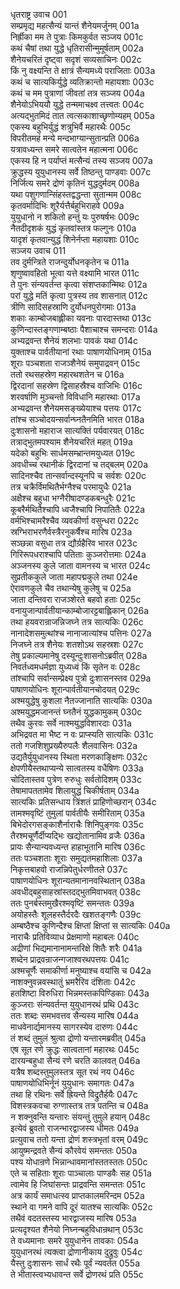 धृतराष्ट्र उवाच	001  
सम्प्रमृद्य महत्सैन्यं यान्तं शैनेयमर्जुनम्	001a  
निर्ह्रीका मम ते पुत्राः किमकुर्वत सञ्जय	001c  
कथं चैषां तथा युद्धे धृतिरासीन्मुमूर्षताम्	002a  
शैनेयचरितं दृष्ट्वा सदृशं सव्यसाचिनः	002c  
किं नु वक्ष्यन्ति ते क्षात्रं सैन्यमध्ये पराजिताः	003a  
कथं च सात्यकिर्युद्धे व्यतिक्रान्तो महायशाः	003c  
कथं च मम पुत्राणां जीवतां तत्र सञ्जय	004a  
शैनेयोऽभिययौ युद्धे तन्ममाचक्ष्व तत्त्वतः	004c  
अत्यद्भुतमिदं तात त्वत्सकाशाच्छृणोम्यहम्	005a  
एकस्य बहुभिर्युद्धं शत्रुभिर्वै महारथैः	005c  
विपरीतमहं मन्ये मन्दभाग्यान्सुतान्प्रति	006a  
यत्रावध्यन्त समरे सात्वतेन महात्मना	006c  
एकस्य हि न पर्याप्तं मत्सैन्यं तस्य सञ्जय	007a  
क्रुद्धस्य युयुधानस्य सर्वे तिष्ठन्तु पाण्डवाः	007c  
निर्जित्य समरे द्रोणं कृतिनं युद्धदुर्मदम्	008a  
यथा पशुगणान्सिंहस्तद्वद्धन्ता सुतान्मम	008c  
कृतवर्मादिभिः शूरैर्यत्तैर्बहुभिराहवे	009a  
युयुधानो न शकितो हन्तुं यः पुरुषर्षभः	009c  
नैतदीदृशकं युद्धं कृतवांस्तत्र फल्गुनः	010a  
यादृशं कृतवान्युद्धं शिनेर्नप्ता महायशाः	010c  
सञ्जय उवाच	011  
तव दुर्मन्त्रिते राजन्दुर्योधनकृतेन च	011a  
शृणुष्वावहितो भूत्वा यत्ते वक्ष्यामि भारत	011c  
ते पुनः संन्यवर्तन्त कृत्वा संशप्तकान्मिथः	012a  
परां युद्धे मतिं कृत्वा पुत्रस्य तव शासनात्	012c  
त्रीणि सादिसहस्राणि दुर्योधनपुरोगमाः	013a  
शकाः काम्बोजबाह्लीका यवनाः पारदास्तथा	013c  
कुणिन्दास्तङ्गणाम्बष्ठाः पैशाचाश्च समन्दराः	014a  
अभ्यद्रवन्त शैनेयं शलभाः पावकं यथा	014c  
युक्ताश्च पार्वतीयानां रथाः पाषाणयोधिनाम्	015a  
शूराः पञ्चशता राजञ्शैनेयं समुपाद्रवन्	015c  
ततो रथसहस्रेण महारथशतेन च	016a  
द्विरदानां सहस्रेण द्विसाहस्रैश्च वाजिभिः	016c  
शरवर्षाणि मुञ्चन्तो विविधानि महारथाः	017a  
अभ्यद्रवन्त शैनेयमसङ्ख्येयाश्च पत्तयः	017c  
तांश्च सञ्चोदयन्सर्वान्घ्नतैनमिति भारत	018a  
दुःशासनो महाराज सात्यक्तिं पर्यवारयत्	018c  
तत्राद्भुतमपश्याम शैनेयचरितं महत्	019a  
यदेको बहुभिः सार्धमसम्भ्रान्तमयुध्यत	019c  
अवधीच्च रथानीकं द्विरदानां च तद्बलम्	020a  
सादिनश्चैव तान्सर्वान्दस्यूनपि च सर्वशः	020c  
तत्र चक्रैर्विमथितैर्भग्नैश्च परमायुधैः	021a  
अक्षैश्च बहुधा भग्नैरीषादण्डकबन्धुरैः	021c  
कूबरैर्मथितैश्चापि ध्वजैश्चापि निपातितैः	022a  
वर्मभिश्चामरैश्चैव व्यवकीर्णा वसुन्धरा	022c  
स्रग्भिराभरणैर्वस्त्रैरनुकर्षैश्च मारिष	023a  
सञ्छन्ना वसुधा तत्र द्यौर्ग्रहैरिव भारत	023c  
गिरिरूपधराश्चापि पतिताः कुञ्जरोत्तमाः	024a  
अञ्जनस्य कुले जाता वामनस्य च भारत	024c  
सुप्रतीककुले जाता महापद्मकुले तथा	024e  
ऐरावणकुले चैव तथान्येषु कुलेषु च	025a  
जाता दन्तिवरा राजञ्शेरते बहवो हताः	025c  
वनायुजान्पार्वतीयान्काम्बोजारट्टबाह्लिकान्	026a  
तथा हयवरान्राजन्निजघ्ने तत्र सात्यकिः	026c  
नानादेशसमुत्थांश्च नानाजात्यांश्च पत्तिनः	027a  
निजघ्ने तत्र शैनेयः शतशोऽथ सहस्रशः	027c  
तेषु प्रकाल्यमानेषु दस्यून्दुःशासनोऽब्रवीत्	028a  
निवर्तध्वमधर्मज्ञा युध्यध्वं किं सृतेन वः	028c  
तांश्चापि सर्वान्सम्प्रेक्ष्य पुत्रो दुःशासनस्तव	029a  
पाषाणयोधिनः शूरान्पार्वतीयानचोदयत्	029c  
अश्मयुद्धेषु कुशला नैतज्जानाति सात्यकिः	030a  
अश्मयुद्धमजानन्तं घ्नतैनं युद्धकामुकम्	030c  
तथैव कुरवः सर्वे नाश्मयुद्धविशारदाः	031a  
अभिद्रवत मा भैष्ट न वः प्राप्स्यति सात्यकिः	031c  
ततो गजशिशुप्रख्यैरुपलैः शैलवासिनः	032a  
उद्यतैर्युयुधानस्य स्थिता मरणकाङ्क्षिणः	032c  
क्षेपणीयैस्तथाप्यन्ये सात्वतस्य वधैषिणः	033a  
चोदितास्तव पुत्रेण रुरुधुः सर्वतोदिशम्	033c  
तेषामापततामेव शिलायुद्धं चिकीर्षताम्	034a  
सात्यकिः प्रतिसन्धाय त्रिंशतं प्राहिणोच्छरान्	034c  
तामश्मवृष्टिं तुमुलां पार्वतीयैः समीरिताम्	035a  
बिभेदोरगसङ्काशैर्नाराचैः शिनिपुङ्गवः	035c  
तैरश्मचूर्णैर्दीप्यद्भिः खद्योतानामिव व्रजैः	036a  
प्रायः सैन्यान्यवध्यन्त हाहाभूतानि मारिष	036c  
ततः पञ्चशताः शूराः समुद्यतमहाशिलाः	037a  
निकृत्तबाहवो राजन्निपेतुर्धरणीतले	037c  
पाषाणयोधिनः शूरान्यतमानानवस्थितान्	038a  
अवधीद्बहुसाहस्रांस्तदद्भुतमिवाभवत्	038c  
ततः पुनर्बस्तमुखैरश्मवृष्टिं समन्ततः	039a  
अयोहस्तैः शूलहस्तैर्दरदैः खशतङ्गणैः	039c  
अम्बष्ठैश्च कुणिन्दैश्च क्षिप्तां क्षिप्तां स सात्यकिः	040a  
नाराचैः प्रतिविव्याध प्रेक्षमाणो महाबलः	040c  
अद्रीणां भिद्यमानानामन्तरिक्षे शितैः शरैः	041a  
शब्देन प्राद्रवन्राजन्गजाश्वरथपत्तयः	041c  
अश्मचूर्णैः समाकीर्णा मनुष्याश्च वयांसि च	042a  
नाशक्नुवन्नवस्थातुं भ्रमरैरिव दंशिताः	042c  
हतशिष्टा विरुधिरा भिन्नमस्तकपिण्डिकाः	043a  
कुञ्जराः संन्यवर्तन्त युयुधानरथं प्रथि	043c  
ततः शब्दः समभवत्तव सैन्यस्य मारिष	044a  
माधवेनार्द्यमानस्य सागरस्येव दारुणः	044c  
तं शब्दं तुमुलं श्रुत्वा द्रोणो यन्तारमब्रवीत्	045a  
एष सूत रणे क्रुद्धः सात्वतानां महारथः	045c  
दारयन्बहुधा सैन्यं रणे चरति कालवत्	046a  
यत्रैष शब्दस्तुमुलस्तत्र सूत रथं नय	046c  
पाषाणयोधिभिर्नूनं युयुधानः समागतः	047a  
तथा हि रथिनः सर्वे ह्रियन्ते विद्रुतैर्हयैः	047c  
विशस्त्रकवचा रुग्णास्तत्र तत्र पतन्ति च	048a  
न शक्नुवन्ति यन्तारः संयन्तुं तुमुले हयान्	048c  
इत्येवं ब्रुवतो राजन्भारद्वाजस्य धीमतः	049a  
प्रत्युवाच ततो यन्ता द्रोणं शस्त्रभृतां वरम्	049c  
आयुष्मन्द्रवते सैन्यं कौरवेयं समन्ततः	050a  
पश्य योधान्रणे भिन्नान्धावमानांस्ततस्ततः	050c  
एते च सहिताः शूराः पाञ्चालाः पाण्डवैः सह	051a  
त्वामेव हि जिघांसन्तः प्राद्रवन्ति समन्ततः	051c  
अत्र कार्यं समाधत्स्व प्राप्तकालमरिन्दम	052a  
स्थाने वा गमने वापि दूरं यातश्च सात्यकिः	052c  
तथैवं वदतस्तस्य भारद्वाजस्य मारिष	053a  
प्रत्यदृश्यत शैनेयो निघ्नन्बहुविधान्रथान्	053c  
ते वध्यमानाः समरे युयुधानेन तावकाः	054a  
युयुधानरथं त्यक्त्वा द्रोणानीकाय दुद्रुवुः	054c  
यैस्तु दुःशासनः सार्धं रथैः पूर्वं न्यवर्तत	055a  
ते भीतास्त्वभ्यधावन्त सर्वे द्रोणरथं प्रति	055c  
